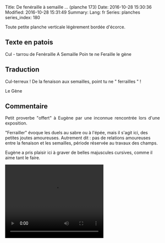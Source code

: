 Title: De fenéraille à semaille ... (planche 173)
Date: 2016-10-28 15:30:36
Modified: 2016-10-28 15:31:49
Summary: 
Lang: fr
Series: planches
series_index: 180

Toute petite planche verticale légèrement bordée d'écorce.

<figure class="image-block" style="float: right;">
  <img alt="" src="{static}/images/planche_173.png">
  <figcaption style="max-width: 276px"></figcaption>
</figure>




## Texte en patois

Cul - tarrou de Fenèraille A Semaille Poin te ne Feraille                      le gène



## Traduction

Cul-terreux ! De la fenaison aux semailles, point tu ne " ferrailles " !


Le Gène



## Commentaire

<p style="text-align:justify;">Petit proverbe "offert" à Eugène par une inconnue rencontrée lors d'une exposition.


"Ferrailler"  évoque les duels au sabre ou à l'épée, mais il s'agit ici, des petites joutes amoureuses. Autrement dit : pas de relations amoureuses entre la fenaison et les semailles, période réservée au travaux des champs.

Eugène a pris plaisir ici à graver de belles majuscules cursives, comme il aime tant le faire.</p>





<video width="320" height="240" controls>
  <source src="https://d1njpgd0ygatdn.cloudfront.net/video_173.mp4" type="video/mp4">
</video>
